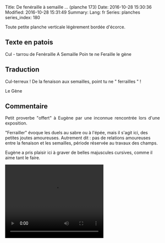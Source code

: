 Title: De fenéraille à semaille ... (planche 173)
Date: 2016-10-28 15:30:36
Modified: 2016-10-28 15:31:49
Summary: 
Lang: fr
Series: planches
series_index: 180

Toute petite planche verticale légèrement bordée d'écorce.

<figure class="image-block" style="float: right;">
  <img alt="" src="{static}/images/planche_173.png">
  <figcaption style="max-width: 276px"></figcaption>
</figure>




## Texte en patois

Cul - tarrou de Fenèraille A Semaille Poin te ne Feraille                      le gène



## Traduction

Cul-terreux ! De la fenaison aux semailles, point tu ne " ferrailles " !


Le Gène



## Commentaire

<p style="text-align:justify;">Petit proverbe "offert" à Eugène par une inconnue rencontrée lors d'une exposition.


"Ferrailler"  évoque les duels au sabre ou à l'épée, mais il s'agit ici, des petites joutes amoureuses. Autrement dit : pas de relations amoureuses entre la fenaison et les semailles, période réservée au travaux des champs.

Eugène a pris plaisir ici à graver de belles majuscules cursives, comme il aime tant le faire.</p>





<video width="320" height="240" controls>
  <source src="https://d1njpgd0ygatdn.cloudfront.net/video_173.mp4" type="video/mp4">
</video>
